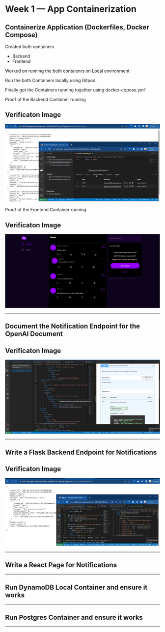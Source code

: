 # Week 1 — App Containerization

## Containerize Application (Dockerfiles, Docker Compose)
Created both containers
- Backend 
- Frontend

Worked on running the both contaienrs on Local environment 

Run the both Containers locally using Gitpod. 

Finally got the Containers running together using docker-copose.yml` 

Proof of the Backend Container running 
## Verificaton Image

![Backend Container](assets/week-1/week1-backend-running.png)

Proof of the Frontend Container running
## Verificaton Image

![Frontend Container](assets/week-1/week1-frontend-running.png)
<hr>

## Document the Notification Endpoint for the OpenAI Document

## Verificaton Image

![Document the Notification Endpoint for the OpenAI Document](assets/week-1/week1-Cruddur-notifications-api-added.png)

<hr>

## Write a Flask Backend Endpoint for Notifications 

## Verificaton Image

![Backend Endpoint for Notifications](assets/week-1/week1-Cruddur-Backend-Endpoint-for-Notifications.png)

<hr> 

## Write a React Page for Notifications

<hr>

## Run DynamoDB Local Container and ensure it works

<hr>


## Run Postgres Container and ensure it works

<hr>
